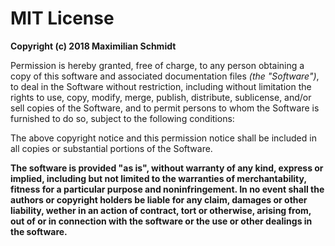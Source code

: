 # MIT License

**Copyright (c) 2018 Maximilian Schmidt**

Permission is hereby granted, free of charge, to any person obtaining a copy
of this software and associated documentation files _(the "Software")_, to deal
in the Software without restriction, including without limitation the rights
to use, copy, modify, merge, publish, distribute, sublicense, and/or sell
copies of the Software, and to permit persons to whom the Software is
furnished to do so, subject to the following conditions:

The above copyright notice and this permission notice shall be included in all
copies or substantial portions of the Software.

**The software is provided "as is", without warranty of any kind, express or implied,
including but not limited to the warranties of merchantability, fitness for a particular
purpose and noninfringement. In no event shall the authors or copyright holders be liable
for any claim, damages or other liability, wether in an action of contract, tort or
otherwise, arising from, out of or in connection with the software or the use or other
dealings in the software.**
